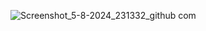 ![Screenshot_5-8-2024_231332_github com](https://github.com/user-attachments/assets/7139f52f-ced1-40f7-8b50-b297063cc848)

